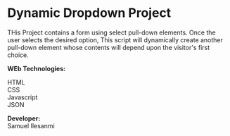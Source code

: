 # Dynamic Dropdown Project
THis Project  contains a form using select pull-down elements.  Once the user selects the desired option, This script will dynamically create another pull-down element whose contents will depend upon the visitor's first choice.

<b>WEb Technologies:</b>

HTML</br>
CSS</br>
Javascript</br>
JSON</br>

<b>Developer:</b></br>
Samuel Ilesanmi
